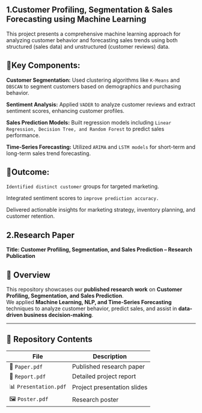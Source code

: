## 1.Customer Profiling, Segmentation & Sales Forecasting using Machine Learning

This project presents a comprehensive machine learning approach for analyzing customer behavior and forecasting sales trends using both structured (sales data) and unstructured (customer reviews) data.

## 🚀Key Components:

**Customer Segmentation:** Used clustering algorithms like `K-Means` and `DBSCAN` to segment customers based on demographics and purchasing behavior.

**Sentiment Analysis:** Applied `VADER` to analyze customer reviews and extract sentiment scores, enhancing customer profiles.

**Sales Prediction Models:** Built regression models including `Linear Regression, Decision Tree, and Random Forest` to predict sales performance.

**Time-Series Forecasting:** Utilized `ARIMA` and `LSTM models` for short-term and long-term sales trend forecasting.

## 🎯Outcome:

`Identified distinct customer` groups for targeted marketing.

Integrated sentiment scores to `improve prediction accuracy.`

Delivered actionable insights for marketing strategy, inventory planning, and customer retention.

## 2.Research Paper

**Title: Customer Profiling, Segmentation, and Sales Prediction – Research Publication** 

## 📝 Overview  
This repository showcases our **published research work** on **Customer Profiling, Segmentation, and Sales Prediction**.  
We applied **Machine Learning, NLP, and Time-Series Forecasting** techniques to analyze customer behavior, predict sales, and assist in **data-driven business decision-making**.

---

## 📂 Repository Contents  
| File | Description |
|------|-------------|
| 📄 `Paper.pdf` | Published research paper |
| 📑 `Report.pdf` | Detailed project report |
| 📊 `Presentation.pdf` | Project presentation slides |
| 🖼 `Poster.pdf` | Research poster |

